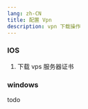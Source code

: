 ```yaml
---
lang: zh-CN
title: 配置 Vpn
description: vpn 下载操作
---
```


### IOS

1. 下载 vps 服务器证书

### windows

todo
